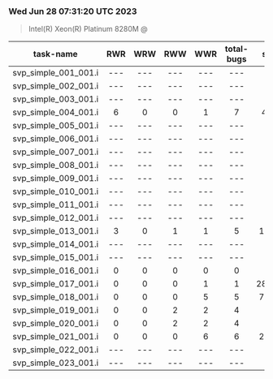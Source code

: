 ### Wed Jun 28 07:31:20 UTC 2023
> Intel(R)   Xeon(R)   Platinum   8280M @

| task-name | RWR | WRW | RWW | WWR | total-bugs| state | total time(ms) |
| :---: | :---: | :---: | :---: | :---: | :---: | :---: | :---: | 
| svp_simple_001_001.i | --- | --- | --- | --- | --- | --- | --- |
| svp_simple_002_001.i | --- | --- | --- | --- | --- | --- | --- |
| svp_simple_003_001.i | --- | --- | --- | --- | --- | --- | --- |
| svp_simple_004_001.i | 6 | 0 | 0 | 1 | 7 | 4803 | 687 |
| svp_simple_005_001.i | --- | --- | --- | --- | --- | --- | --- |
| svp_simple_006_001.i | --- | --- | --- | --- | --- | --- | --- |
| svp_simple_007_001.i | --- | --- | --- | --- | --- | --- | --- |
| svp_simple_008_001.i | --- | --- | --- | --- | --- | --- | --- |
| svp_simple_009_001.i | --- | --- | --- | --- | --- | --- | --- |
| svp_simple_010_001.i | --- | --- | --- | --- | --- | --- | --- |
| svp_simple_011_001.i | --- | --- | --- | --- | --- | --- | --- |
| svp_simple_012_001.i | --- | --- | --- | --- | --- | --- | --- |
| svp_simple_013_001.i | 3 | 0 | 1 | 1 | 5 | 10564 | 1837 |
| svp_simple_014_001.i | --- | --- | --- | --- | --- | --- | --- |
| svp_simple_015_001.i | --- | --- | --- | --- | --- | --- | --- |
| svp_simple_016_001.i | 0 | 0 | 0 | 0 | 0 | 428 | 185 |
| svp_simple_017_001.i | 0 | 0 | 0 | 1 | 1 | 285749 | 405273 |
| svp_simple_018_001.i | 0 | 0 | 0 | 5 | 5 | 73468 | 58627 |
| svp_simple_019_001.i | 0 | 0 | 2 | 2 | 4 | 69 | 71 |
| svp_simple_020_001.i | 0 | 0 | 2 | 2 | 4 | 130 | 110 |
| svp_simple_021_001.i | 0 | 0 | 0 | 6 | 6 | 20456 | 2067 |
| svp_simple_022_001.i | --- | --- | --- | --- | --- | --- | --- |
| svp_simple_023_001.i | --- | --- | --- | --- | --- | --- | --- |
